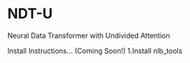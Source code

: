 # NDT-U
Neural Data Transformer with Undivided Attention

Install Instructions... (Coming Soon!)
1.Install nlb_tools
